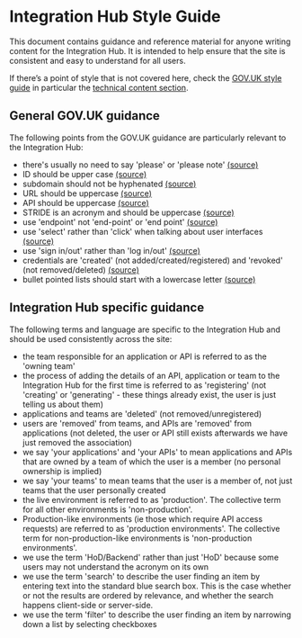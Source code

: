 # Integration Hub Style Guide

This document contains guidance and reference material for anyone writing content for the Integration Hub. 
It is intended to help ensure that the site is consistent and easy to understand for all users.

If there’s a point of style that is not covered here, check the [GOV.UK style guide](https://www.gov.uk/guidance/style-guide) in particular the  [technical content section](https://www.gov.uk/guidance/style-guide/technical-content-a-to-z).

## General GOV.UK guidance
The following points from the GOV.UK guidance are particularly relevant to the Integration Hub: 
* there's usually no need to say 'please' or 'please note' [(source)](https://www.gov.uk/guidance/style-guide/a-to-z#please)
* ID should be upper case [(source)](https://www.gov.uk/guidance/style-guide/a-to-z#id)
* subdomain should not be hyphenated [(source)](https://www.gov.uk/guidance/style-guide/a-to-z#subdomain)
* URL should be uppercase [(source)](https://www.gov.uk/guidance/style-guide/a-to-z#url)
* API should be uppercase [(source)](https://www.gov.uk/guidance/style-guide/technical-content-a-to-z#api)
* STRIDE is an acronym and should be uppercase [(source)](https://confluence.tools.tax.service.gov.uk/display/GG/STRIDE+Auth#STRIDEAuth-WhatisSTRIDE?)
* use 'endpoint' not 'end-point' or 'end point' [(source)](https://www.gov.uk/guidance/style-guide/a-to-z#endpoint)
* use 'select' rather than 'click' when talking about user interfaces [(source)](https://www.gov.uk/guidance/style-guide/a-to-z#click)
* use 'sign in/out' rather than 'log in/out' [(source)](https://www.gov.uk/guidance/style-guide/a-to-z#sign-in-or-log-in)
* credentials are 'created' (not added/created/registered) and 'revoked' (not removed/deleted) [(source)](https://www.gov.uk/guidance/style-guide/technical-content-a-to-z#api-key)
* bullet pointed lists should start with a lowercase letter [(source)](https://www.gov.uk/guidance/style-guide/a-to-z#bullet-points-steps)

## Integration Hub specific guidance
The following terms and language are specific to the Integration Hub and should be used consistently across the site:
* the team responsible for an application or API is referred to as the 'owning team'
* the process of adding the details of an API, application or team to the Integration Hub for the first time is referred to as 'registering' (not 'creating' or 'generating' - these things already exist, the user is just telling us about them)
* applications and teams are 'deleted' (not removed/unregistered)
* users are 'removed' from teams, and APIs are 'removed' from applications (not deleted, the user or API still exists afterwards we have just removed the association)
* we say 'your applications' and 'your APIs' to mean applications and APIs that are owned by a team of which the user is a member (no personal ownership is implied)
* we say 'your teams' to mean teams that the user is a member of, not just teams that the user personally created
* the live environment is referred to as 'production'. The collective term for all other environments is 'non-production'.
* Production-like environments (ie those which require API access requests) are referred to as 'production environments'. The collective term for non-production-like environments is 'non-production environments'.
* we use the term 'HoD/Backend' rather than just 'HoD' because some users may not understand the acronym on its own 
* we use the term 'search' to describe the user finding an item by entering text into the standard blue search box. This is the case whether or not the results are ordered by relevance, and whether the search happens client-side or server-side.
* we use the term 'filter' to describe the user finding an item by narrowing down a list by selecting checkboxes
